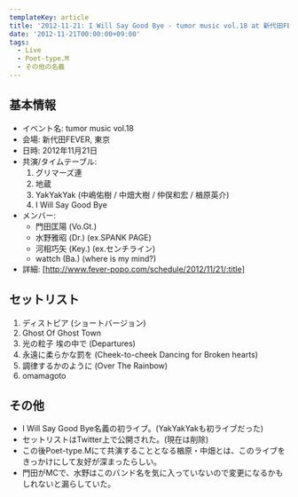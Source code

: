 ```yaml
---
templateKey: article
title: '2012-11-21: I Will Say Good Bye - tumor music vol.18 at 新代田FEVER'
date: '2012-11-21T00:00:00+09:00'
tags:
  - Live
  - Poet-type.M
  - その他の名義
---
```

## 基本情報

* イベント名: tumor music vol.18
* 会場: 新代田FEVER, 東京
* 日時: 2012年11月21日
* 共演/タイムテーブル:
  1. グリマーズ連
  1. 地蔵
  1. YakYakYak (中嶋佑樹 / 中畑大樹 / 仲俣和宏 / 楢原英介)
  1. I Will Say Good Bye
* メンバー:
  * 門田匡陽 (Vo.Gt.)
  * 水野雅昭 (Dr.) (ex.SPANK PAGE)
  * 河相巧矢 (Key.) (ex.センチライン)
  * wattch (Ba.) (where is my mind?)
* 詳細: [http://www.fever-popo.com/schedule/2012/11/21/:title]

## セットリスト

1. ディストピア (ショートバージョン)
1. Ghost Of Ghost Town
1. 光の粒子 埃の中で (Departures)
1. 永遠に柔らかな罰を (Cheek-to-cheek Dancing for Broken hearts)
1. 調律するかのように (Over The Rainbow)
1. omamagoto

## その他

* I Will Say Good Bye名義の初ライブ。(YakYakYakも初ライブだった)
* セットリストはTwitter上で公開された。(現在は削除)
* この後Poet-type.Mにて共演することとなる楢原・中畑とは、このライブをきっかけにして友好が深まったらしい。
* 門田がMCで、水野はこのバンド名を気に入っていないので変更になるかもしれないと漏らしていた。
